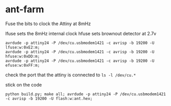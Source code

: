 ant-farm
========

Fuse the bits to clock the Attiny at 8mHz

lfuse sets the 8mHz internal clock
hfuse sets brownout detector at 2.7v

```
avrdude -p attiny24 -P /dev/cu.usbmodem1421 -c avrisp -b 19200 -U lfuse:w:0xE2:m;
avrdude -p attiny24 -P /dev/cu.usbmodem1421 -c avrisp -b 19200 -U hfuse:w:0xDD:m;
avrdude -p attiny24 -P /dev/cu.usbmodem1421 -c avrisp -b 19200 -U efuse:w:0xFF:m;
```

check the port that the attiny is connected to ```ls -l /dev/cu.*```

stick on the code
```
python build.py; make all; avrdude -p attiny24 -P /dev/cu.usbmodem1421 -c avrisp -b 19200 -U flash:w:ant.hex;
```